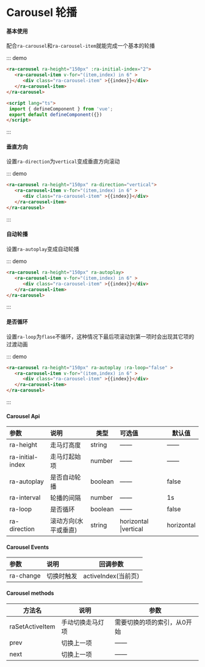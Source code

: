 # Carousel 轮播

#### 基本使用

配合`ra-carousel`和`ra-carousel-item`就能完成一个基本的轮播

::: demo

```html
<ra-carousel ra-height="150px" :ra-initial-index="2">
   <ra-carousel-item v-for="(item,index) in 6" >
      <div class="ra-carousel-item" >{{index}}</div>
   </ra-carousel-item>
</ra-carousel>

<script lang="ts">
 import { defineComponent } from 'vue';
 export default defineComponent({})
</script>
```

:::

#### 垂直方向

设置`ra-direction`为`vertical`变成垂直方向滚动

::: demo

```html
<ra-carousel ra-height="150px" ra-direction="vertical">
   <ra-carousel-item v-for="(item,index) in 6" >
      <div class="ra-carousel-item" >{{index}}</div>
   </ra-carousel-item>
</ra-carousel>
```

:::



#### 自动轮播

设置`ra-autoplay`变成自动轮播

::: demo

```html
<ra-carousel ra-height="150px" ra-autoplay>
   <ra-carousel-item v-for="(item,index) in 6" >
      <div class="ra-carousel-item" >{{index}}</div>
   </ra-carousel-item>
</ra-carousel>
```

:::



#### 是否循环

设置`ra-loop`为`flase`不循环，这种情况下最后项滚动到第一项时会出现其它项的过渡动画

::: demo

```html
<ra-carousel ra-height="150px" ra-autoplay :ra-loop="false" >
   <ra-carousel-item v-for="(item,index) in 6" >
      <div class="ra-carousel-item" >{{index}}</div>
   </ra-carousel-item>
</ra-carousel>
```

:::

#### Carousel Api

| 参数             | 说明                 | 类型    | 可选值                | 默认值     |
| :--------------- | :------------------- | ------- | :-------------------- | ---------- |
| ra-height        | 走马灯高度           | string  | ——                    | ——         |
| ra-initial-index | 走马灯起始项         | number  | ——                    | ——         |
| ra-autoplay      | 是否自动轮播         | boolean | ——                    | false      |
| ra-interval      | 轮播的间隔           | number  | ——                    | 1s         |
| ra-loop          | 是否循环             | boolean | ——                    | false      |
| ra-direction     | 滚动方向(水平或垂直) | string  | horizontal \|vertical | horizontal |



#### Carousel Events

| 参数      | 说明       | 回调参数            |
| :-------- | :--------- | ------------------- |
| ra-change | 切换时触发 | activeIndex(当前页) |



#### Carousel methods

| 方法名          | 说明             | 参数                        |
| --------------- | ---------------- | --------------------------- |
| raSetActiveItem | 手动切换走马灯项 | 需要切换的项的索引，从0开始 |
| prev            | 切换上一项       | ——                          |
| next            | 切换上一项       | ——                          |

